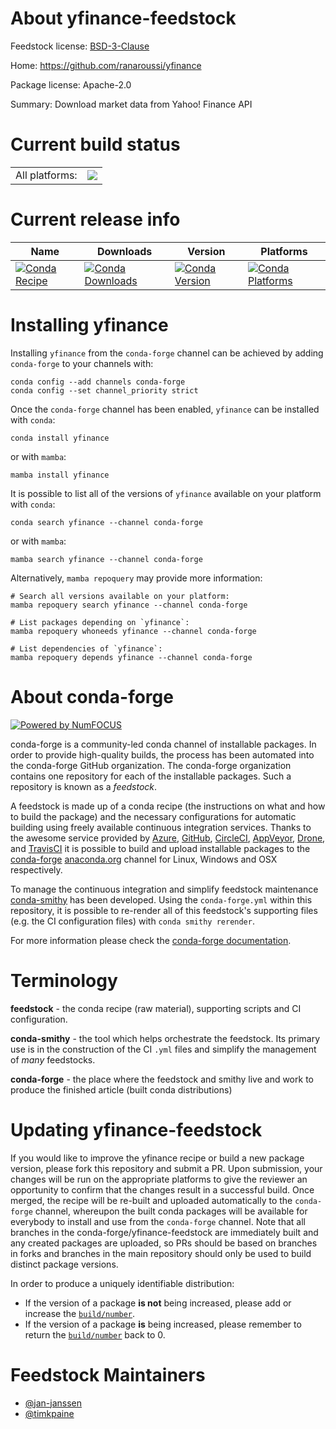 About yfinance-feedstock
========================

Feedstock license: [BSD-3-Clause](https://github.com/conda-forge/yfinance-feedstock/blob/main/LICENSE.txt)

Home: https://github.com/ranaroussi/yfinance

Package license: Apache-2.0

Summary: Download market data from Yahoo! Finance API

Current build status
====================


<table><tr><td>All platforms:</td>
    <td>
      <a href="https://dev.azure.com/conda-forge/feedstock-builds/_build/latest?definitionId=12880&branchName=main">
        <img src="https://dev.azure.com/conda-forge/feedstock-builds/_apis/build/status/yfinance-feedstock?branchName=main">
      </a>
    </td>
  </tr>
</table>

Current release info
====================

| Name | Downloads | Version | Platforms |
| --- | --- | --- | --- |
| [![Conda Recipe](https://img.shields.io/badge/recipe-yfinance-green.svg)](https://anaconda.org/conda-forge/yfinance) | [![Conda Downloads](https://img.shields.io/conda/dn/conda-forge/yfinance.svg)](https://anaconda.org/conda-forge/yfinance) | [![Conda Version](https://img.shields.io/conda/vn/conda-forge/yfinance.svg)](https://anaconda.org/conda-forge/yfinance) | [![Conda Platforms](https://img.shields.io/conda/pn/conda-forge/yfinance.svg)](https://anaconda.org/conda-forge/yfinance) |

Installing yfinance
===================

Installing `yfinance` from the `conda-forge` channel can be achieved by adding `conda-forge` to your channels with:

```
conda config --add channels conda-forge
conda config --set channel_priority strict
```

Once the `conda-forge` channel has been enabled, `yfinance` can be installed with `conda`:

```
conda install yfinance
```

or with `mamba`:

```
mamba install yfinance
```

It is possible to list all of the versions of `yfinance` available on your platform with `conda`:

```
conda search yfinance --channel conda-forge
```

or with `mamba`:

```
mamba search yfinance --channel conda-forge
```

Alternatively, `mamba repoquery` may provide more information:

```
# Search all versions available on your platform:
mamba repoquery search yfinance --channel conda-forge

# List packages depending on `yfinance`:
mamba repoquery whoneeds yfinance --channel conda-forge

# List dependencies of `yfinance`:
mamba repoquery depends yfinance --channel conda-forge
```


About conda-forge
=================

[![Powered by
NumFOCUS](https://img.shields.io/badge/powered%20by-NumFOCUS-orange.svg?style=flat&colorA=E1523D&colorB=007D8A)](https://numfocus.org)

conda-forge is a community-led conda channel of installable packages.
In order to provide high-quality builds, the process has been automated into the
conda-forge GitHub organization. The conda-forge organization contains one repository
for each of the installable packages. Such a repository is known as a *feedstock*.

A feedstock is made up of a conda recipe (the instructions on what and how to build
the package) and the necessary configurations for automatic building using freely
available continuous integration services. Thanks to the awesome service provided by
[Azure](https://azure.microsoft.com/en-us/services/devops/), [GitHub](https://github.com/),
[CircleCI](https://circleci.com/), [AppVeyor](https://www.appveyor.com/),
[Drone](https://cloud.drone.io/welcome), and [TravisCI](https://travis-ci.com/)
it is possible to build and upload installable packages to the
[conda-forge](https://anaconda.org/conda-forge) [anaconda.org](https://anaconda.org/)
channel for Linux, Windows and OSX respectively.

To manage the continuous integration and simplify feedstock maintenance
[conda-smithy](https://github.com/conda-forge/conda-smithy) has been developed.
Using the ``conda-forge.yml`` within this repository, it is possible to re-render all of
this feedstock's supporting files (e.g. the CI configuration files) with ``conda smithy rerender``.

For more information please check the [conda-forge documentation](https://conda-forge.org/docs/).

Terminology
===========

**feedstock** - the conda recipe (raw material), supporting scripts and CI configuration.

**conda-smithy** - the tool which helps orchestrate the feedstock.
                   Its primary use is in the construction of the CI ``.yml`` files
                   and simplify the management of *many* feedstocks.

**conda-forge** - the place where the feedstock and smithy live and work to
                  produce the finished article (built conda distributions)


Updating yfinance-feedstock
===========================

If you would like to improve the yfinance recipe or build a new
package version, please fork this repository and submit a PR. Upon submission,
your changes will be run on the appropriate platforms to give the reviewer an
opportunity to confirm that the changes result in a successful build. Once
merged, the recipe will be re-built and uploaded automatically to the
`conda-forge` channel, whereupon the built conda packages will be available for
everybody to install and use from the `conda-forge` channel.
Note that all branches in the conda-forge/yfinance-feedstock are
immediately built and any created packages are uploaded, so PRs should be based
on branches in forks and branches in the main repository should only be used to
build distinct package versions.

In order to produce a uniquely identifiable distribution:
 * If the version of a package **is not** being increased, please add or increase
   the [``build/number``](https://docs.conda.io/projects/conda-build/en/latest/resources/define-metadata.html#build-number-and-string).
 * If the version of a package **is** being increased, please remember to return
   the [``build/number``](https://docs.conda.io/projects/conda-build/en/latest/resources/define-metadata.html#build-number-and-string)
   back to 0.

Feedstock Maintainers
=====================

* [@jan-janssen](https://github.com/jan-janssen/)
* [@timkpaine](https://github.com/timkpaine/)

